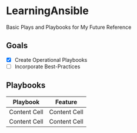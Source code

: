 # LearningAnsible
Basic Plays and Playbooks for My Future Reference



## Goals
- [X] Create Operational Playbooks
- [ ] Incorporate Best-Practices

## Playbooks

Playbook  | Feature
------------- | -------------
Content Cell  | Content Cell
Content Cell  | Content Cell
